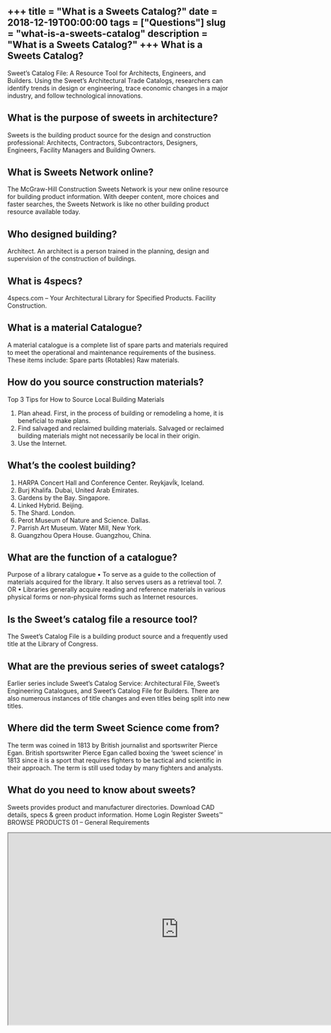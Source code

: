 +++
title = "What is a Sweets Catalog?"
date = 2018-12-19T00:00:00
tags = ["Questions"]
slug = "what-is-a-sweets-catalog"
description = "What is a Sweets Catalog?"
+++
What is a Sweets Catalog?
-------------------------

Sweet’s Catalog File: A Resource Tool for Architects, Engineers, and Builders. Using the Sweet’s Architectural Trade Catalogs, researchers can identify trends in design or engineering, trace economic changes in a major industry, and follow technological innovations.

What is the purpose of sweets in architecture?
----------------------------------------------

Sweets is the building product source for the design and construction professional: Architects, Contractors, Subcontractors, Designers, Engineers, Facility Managers and Building Owners.

What is Sweets Network online?
------------------------------

The McGraw-Hill Construction Sweets Network is your new online resource for building product information. With deeper content, more choices and faster searches, the Sweets Network is like no other building product resource available today.

Who designed building?
----------------------

Architect. An architect is a person trained in the planning, design and supervision of the construction of buildings.

What is 4specs?
---------------

4specs.com – Your Architectural Library for Specified Products. Facility Construction.

What is a material Catalogue?
-----------------------------

A material catalogue is a complete list of spare parts and materials required to meet the operational and maintenance requirements of the business. These items include: Spare parts (Rotables) Raw materials.

How do you source construction materials?
-----------------------------------------

Top 3 Tips for How to Source Local Building Materials

1. Plan ahead. First, in the process of building or remodeling a home, it is beneficial to make plans.
2. Find salvaged and reclaimed building materials. Salvaged or reclaimed building materials might not necessarily be local in their origin.
3. Use the Internet.

What’s the coolest building?
----------------------------

1. HARPA Concert Hall and Conference Center. ReykjavÍk, Iceland.
2. Burj Khalifa. Dubai, United Arab Emirates.
3. Gardens by the Bay. Singapore.
4. Linked Hybrid. Beijing.
5. The Shard. London.
6. Perot Museum of Nature and Science. Dallas.
7. Parrish Art Museum. Water Mill, New York.
8. Guangzhou Opera House. Guangzhou, China.

What are the function of a catalogue?
-------------------------------------

Purpose of a library catalogue • To serve as a guide to the collection of materials acquired for the library. It also serves users as a retrieval tool. 7. OR • Libraries generally acquire reading and reference materials in various physical forms or non-physical forms such as Internet resources.

Is the Sweet’s catalog file a resource tool?
--------------------------------------------

The Sweet’s Catalog File is a building product source and a frequently used title at the Library of Congress.

What are the previous series of sweet catalogs?
-----------------------------------------------

Earlier series include Sweet’s Catalog Service: Architectural File, Sweet’s Engineering Catalogues, and Sweet’s Catalog File for Builders. There are also numerous instances of title changes and even titles being split into new titles.

Where did the term Sweet Science come from?
-------------------------------------------

The term was coined in 1813 by British journalist and sportswriter Pierce Egan. British sportswriter Pierce Egan called boxing the ‘sweet science’ in 1813 since it is a sport that requires fighters to be tactical and scientific in their approach. The term is still used today by many fighters and analysts.

What do you need to know about sweets?
--------------------------------------

Sweets provides product and manufacturer directories. Download CAD details, specs &amp; green product information. Home Login Register Sweets™ BROWSE PRODUCTS 01 – General Requirements

<iframe allow="accelerometer; autoplay; clipboard-write; encrypted-media; gyroscope; picture-in-picture" allowfullscreen="" class="__youtube_prefs__  epyt-is-override  no-lazyload" data-no-lazy="1" data-origheight="433" data-origwidth="770" data-skipgform_ajax_framebjll="" height="433" id="_ytid_56408" loading="lazy" src="https://www.youtube.com/embed/jTTrj40VJnI?enablejsapi=1&autoplay=0&cc_load_policy=0&cc_lang_pref=&iv_load_policy=1&loop=0&modestbranding=0&rel=1&fs=1&playsinline=0&autohide=2&theme=dark&color=red&controls=1&" title="YouTube player" width="770"></iframe>